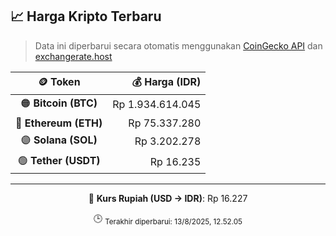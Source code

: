 

<!-- HARGA_KRIPTO -->
## 📈 Harga Kripto Terbaru

> Data ini diperbarui secara otomatis menggunakan [CoinGecko API](https://www.coingecko.com/) dan [exchangerate.host](https://exchangerate.host/)

<div align="center">

| 🪙 Token | 💰 Harga (IDR) |
|:------:|---------------:|
| 🟠 **Bitcoin (BTC)**   | Rp 1.934.614.045 |
| 🔵 **Ethereum (ETH)**  | Rp 75.337.280 |
| 🟣 **Solana (SOL)**    | Rp 3.202.278 |
| 🟢 **Tether (USDT)**   | Rp 16.235 |

---

💱 **Kurs Rupiah (USD → IDR)**: Rp 16.227

🕒 <sub>Terakhir diperbarui: 13/8/2025, 12.52.05</sub>

</div>
<!-- /HARGA_KRIPTO -->